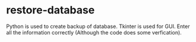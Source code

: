 # restore-database
Python is used to create backup of database. Tkinter is used for GUI. Enter all the information correctly (Although the code does some verfication).
